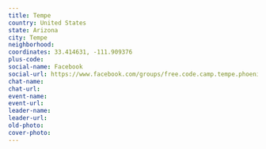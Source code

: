 ```yaml
---
title: Tempe
country: United States
state: Arizona
city: Tempe
neighborhood: 
coordinates: 33.414631, -111.909376
plus-code:
social-name: Facebook
social-url: https://www.facebook.com/groups/free.code.camp.tempe.phoenix.scottsdale
chat-name:
chat-url:
event-name:
event-url:
leader-name:
leader-url:
old-photo: 
cover-photo:
---
```

